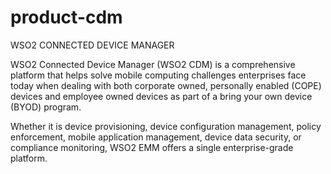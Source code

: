 product-cdm
===========
WSO2 CONNECTED DEVICE MANAGER

WSO2 Connected Device Manager (WSO2 CDM) is a comprehensive platform that helps solve mobile computing challenges enterprises face today when dealing with both corporate owned, personally enabled (COPE) devices and employee owned devices as part of a bring your own device (BYOD) program.

Whether it is device provisioning, device configuration management, policy enforcement, mobile application management, device data security, or compliance monitoring, WSO2 EMM offers a single enterprise-grade platform.